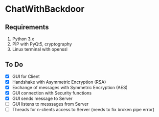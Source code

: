 # ChatWithBackdoor

## Requirements
1. Python 3.x
2. PIP with PyQt5, cryptography
3. Linux terminal with openssl

## To Do
- [x] GUI for Client
- [x] Handshake with Asymmetric Encryption (RSA)
- [x] Exchange of messages with Symmetric Encryption (AES)
- [x] GUI connection with Security functions
- [x] GUI sends message to Server
- [ ] GUI listens to messsages from Server
- [ ] Threads for n-clients access to Server (needs to fix broken pipe error)
